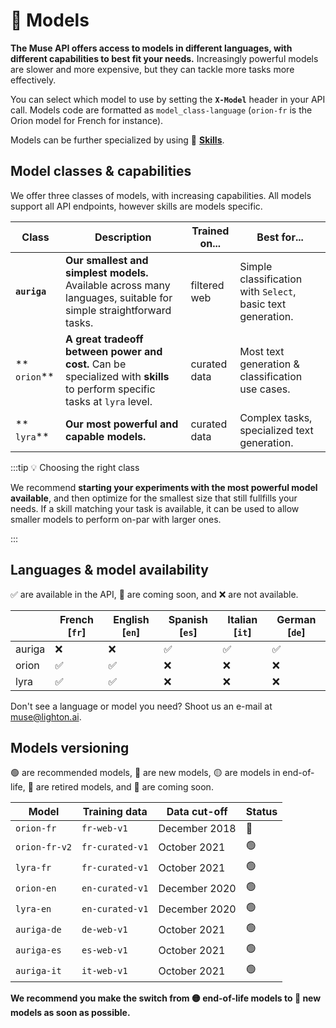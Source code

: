 ---
---

# 🤖 Models

**The Muse API offers access to models in different languages, with different capabilities to best fit your needs.**
Increasingly powerful models are slower and more expensive, but they can tackle more tasks more effectively.

You can select which model to use by setting the **`X-Model`** header in your API call. Models code are formatted as
`model_class-language` (`orion-fr` is the Orion model for French for instance).

Models can be further specialized by using 🤹 **[Skills](/api/skills)**.

## Model classes & capabilities

We offer three classes of models, with increasing capabilities. All models support all API endpoints, however
skills are models specific.

| Class        | Description                                                                                                                | Trained on... | Best for...                                                 |
| ------------ | -------------------------------------------------------------------------------------------------------------------------- | ------------- | ----------------------------------------------------------- |
| **`auriga`** | **Our smallest and simplest models.** Available across many languages, suitable for simple straightforward tasks.          | filtered web  | Simple classification with `Select`, basic text generation. |
| ** `orion`** | **A great tradeoff between power and cost.** Can be specialized with **skills** to perform specific tasks at `lyra` level. | curated data  | Most text generation & classification use cases.            |
| ** `lyra`**  | **Our most powerful and capable models.**                                                                                  | curated data  | Complex tasks, specialized text generation.                 |

:::tip 💡 Choosing the right class

We recommend **starting your experiments with the most powerful model available**, and then optimize for the smallest
size that still fullfills your needs. If a skill matching your task is available, it can be used to allow smaller models
to perform on-par with larger ones.

:::

## Languages & model availability

✅ are available in the API, 📆 are coming soon, and ❌ are not available.

|        | French \[`fr`\] | English \[`en`\] | Spanish \[`es`\] | Italian \[`it`\] | German \[`de`\] |
| ------ | --------------- | ---------------- | ---------------- | ---------------- | --------------- |
| auriga | ❌              | ❌               | ✅               | ✅               | ✅              |
| orion  | ✅              | ✅               | ❌               | ❌               | ❌              |
| lyra   | ✅              | ✅               | ❌               | ❌               | ❌              |

Don't see a language or model you need? Shoot us an e-mail at muse@lighton.ai.

## Models versioning

🟢 are recommended models, 🔵 are new models, 🟡 are models in end-of-life, 🔴 are retired models,
and 📆 are coming soon.

| **Model**     | **Training data** | **Data cut-off** | **Status** |
| ------------- | ----------------- | ---------------- | ---------- |
| `orion-fr`    | `fr-web-v1`       | December 2018    | 🔴         |
| `orion-fr-v2` | `fr-curated-v1`   | October 2021     | 🟢         |
| `lyra-fr`     | `fr-curated-v1`   | October 2021     | 🟢         |
| `orion-en`    | `en-curated-v1`   | December 2020    | 🟢         |
| `lyra-en`     | `en-curated-v1`   | December 2020    | 🟢         |
| `auriga-de`   | `de-web-v1`       | October 2021     | 🟢         |
| `auriga-es`   | `es-web-v1`       | October 2021     | 🟢         |
| `auriga-it`   | `it-web-v1`       | October 2021     | 🟢         |

**We recommend you make the switch from 🟡 end-of-life models to 🔵 new models as soon as possible.**
